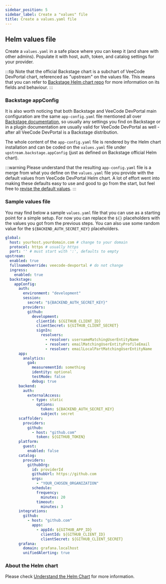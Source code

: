 ```yaml
---
sidebar_position: 5
sidebar_label: Create a "values" file
title: Create a values.yaml file
---
```


## Helm values file

Create a `values.yaml` in a safe place where you can keep it (and share with other admins). Populate it with host, auth, token, and catalog settings for your provider.

:::tip
Note that the official Backstage chart is a subchart of VeeCode DevPortal chart, referenced as "upstream" on the values file. This means that you can refer to [Backstage Helm chart repo](https://github.com/backstage/charts/tree/main/charts/backstage) for more information on its fields and behaviour.
:::

### Backstage appConfig

It is also worth noticing that both Backstage and VeeCode DevPortal main configuration are the same `app-config.yaml` file mentioned all over [Backstage documentation](https://backstage.io/docs/), so usually any settings you find on Backstage or in a plugin documentation are usually valid for VeeCode DevPortal as well - after all VeeCode DevPortal is a Backstage distribution.

The whole content of the `app-config.yaml` file is rendered by the Helm chart installation and can be coded on the `values.yaml` file under `upstream.backstage.appConfig` (just as defined on Backstage official Helm chart).

:::warning
Please understand that the resulting `app-config.yaml` file is a merge from what you define on the `values.yaml` file you provide with the default values from VeeCode DevPortal Helm chart. A lot of effort went into making these defaults easy to use and good to go from the start, but feel free to [revise the default values](https://github.com/veecode-platform/next-charts/blob/main/veecode-devportal-chart/values.yaml).
:::

### Sample values file

You may find below a sample `values.yaml` file that you can use as a starting point for a simple setup. For now you can replace the `${}` placeholders with the values you got from the previous steps. You can also use some random value for the `${BACKEND_AUTH_SECRET_KEY}` placeholders.

```yaml
global:
  host: yourhost.yourdomain.com # change to your domain
  protocol: https # usually https
  port: '' # must start with ':', defaults to empty
upstream:
  enabled: true
  fullnameOverride: veecode-devportal # do not change
  ingress:
    enabled: true
  backstage:
    appConfig:
      auth:
        environment: "development"
        session:
          secret: "${BACKEND_AUTH_SECRET_KEY}"
        providers:
          github:
            development:
              clientId: ${GITHUB_CLIENT_ID}
              clientSecret: ${GITHUB_CLIENT_SECRET}
              signIn:
                resolvers:
                  - resolver: usernameMatchingUserEntityName
                  - resolver: emailMatchingUserEntityProfileEmail
                  - resolver: emailLocalPartMatchingUserEntityName
      app:
        analytics:
          ga4:
            measurementId: something
            identity: optional
            testMode: false
            debug: true
      backend:
        auth:
          externalAccess:
            - type: static
              options:
                token: ${BACKEND_AUTH_SECRET_KEY}
                subject: secret
      scaffolder:
        providers:
          github:
            - host: "github.com"
              token: ${GITHUB_TOKEN}
      platform:
        guest:
          enabled: false
      catalog:
        providers:
          githubOrg:
            id: providerId
            githubUrl: https://github.com
            orgs:
              - "YOUR_CHOSEN_ORGANIZATION"
            schedule:
              frequency:
                minutes: 20
              timeout:
                minutes: 3
      integrations:
        github:
          - host: "github.com"
            apps:
              - appId: ${GITHUB_APP_ID}
                clientId: ${GITHUB_CLIENT_ID}
                clientSecret: ${GITHUB_CLIENT_SECRET}
      grafana:
        domain: grafana.localhost
        unifiedAlerting: true
```

### About the Helm chart

Please check [Understand the Helm Chart](./understand-chart) for more information.
